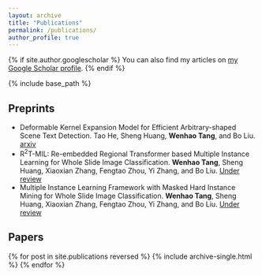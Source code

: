 ```yaml
---
layout: archive
title: "Publications"
permalink: /publications/
author_profile: true
---
```


{% if site.author.googlescholar %}
  You can also find my articles on <a href="{{site.author.googlescholar}}">my Google Scholar profile</a>.
{% endif %}


{% include base_path %}

## Preprints
- Deformable Kernel Expansion Model for Efficient Arbitrary-shaped Scene Text Detection. Tao He, Sheng Huang, **Wenhao Tang**, and Bo Liu. [arxiv](https://arxiv.org/pdf/2203.16782)
- R$^2$T-MIL: Re-embedded Regional Transformer based Multiple Instance Learning for Whole Slide Image Classification. **Wenhao Tang**, Sheng Huang, Xiaoxian Zhang, Fengtao Zhou, Yi Zhang, and Bo Liu. [Under review]()
- Multiple Instance Learning Framework with Masked Hard Instance Mining for Whole Slide Image Classification. **Wenhao Tang**, Sheng Huang, Xiaoxian Zhang, Fengtao Zhou, Yi Zhang, and Bo Liu. [Under review]()

## Papers
{% for post in site.publications reversed %}
  {% include archive-single.html %}
{% endfor %}
